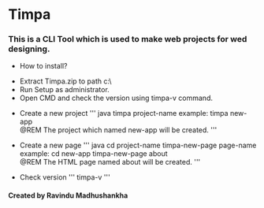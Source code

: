 # Timpa #
### This is a CLI Tool which is used to make web projects for wed designing.  ###

* How to install?
- Extract Timpa.zip to path c:\
- Run Setup as administrator.
- Open CMD and check the version using timpa-v command.

* Create a new project
''' java
timpa project-name
example: timpa new-app      
@REM The project which named new-app will be created.
'''

* Create a new page
''' java
cd project-name
timpa-new-page page-name
example: cd new-app
         timpa-new-page about       
@REM The HTML page named about will be created.
'''

* Check version
'''
timpa-v
'''


#### Created by Ravindu Madhushankha ####
